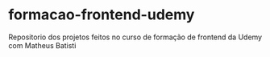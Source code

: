 # formacao-frontend-udemy
Repositorio dos projetos feitos no curso de formação de frontend da Udemy com Matheus Batisti
